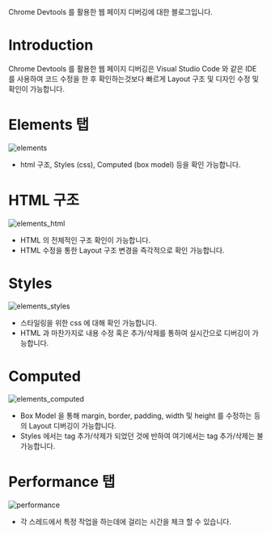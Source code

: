 Chrome Devtools 를 활용한 웹 페이지 디버깅에 대한 블로그입니다.

# Introduction
Chrome Devtools 를 활용한 웹 페이지 디버깅은 Visual Studio Code 와 같은 IDE 를 사용하여 코드 수정을 한 후 확인하는것보다 빠르게 Layout 구조 및 디자인 수정 및 확인이 가능합니다.

# Elements 탭
![elements](https://user-images.githubusercontent.com/58318174/92317748-3de14200-f03f-11ea-89e1-24bf4f2eca06.png)
* html 구조, Styles (css), Computed (box model) 등을 확인 가능합니다.

# HTML 구조
![elements_html](https://user-images.githubusercontent.com/58318174/92317750-3fab0580-f03f-11ea-8698-a4f6b4f050a5.png)
* HTML 의 전체적인 구조 확인이 가능합니다.
* HTML 수정을 통한 Layout 구조 변경을 즉각적으로 확인 가능합니다.

# Styles
![elements_styles](https://user-images.githubusercontent.com/58318174/92317752-40dc3280-f03f-11ea-9a1c-9f22dcd9c04a.png)
* 스타일링을 위한 css 에 대해 확인 가능합니다.
* HTML 과 마찬가지로 내용 수정 혹은 추가/삭제를 통하여 실시간으로 디버깅이 가능합니다.

# Computed
![elements_computed](https://user-images.githubusercontent.com/58318174/92317749-3f126f00-f03f-11ea-8f69-d4d13529ac97.png)
* Box Model 을 통해 margin, border, padding, width 및 height 를 수정하는 등의 Layout 디버깅이 가능합니다.
* Styles 에서는 tag 추가/삭제가 되었던 것에 반하여 여기에서는 tag 추가/삭제는 불가능합니다.

# Performance 탭
![performance](https://user-images.githubusercontent.com/58318174/92317753-4174c900-f03f-11ea-9d45-bfb9a558d310.png)

* 각 스레드에서 특정 작업을 하는데에 걸리는 시간을 체크 할 수 있습니다.
